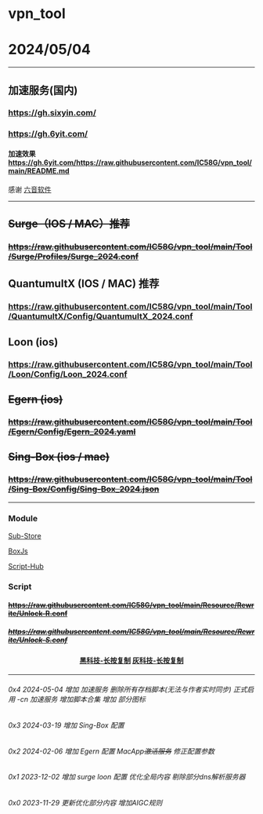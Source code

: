 

# vpn_tool

# 2024/05/04

---------------------------

## 加速服务(国内)

### https://gh.sixyin.com/

### https://gh.6yit.com/

#### 加速效果 https://gh.6yit.com/https://raw.githubusercontent.com/IC58G/vpn_tool/main/README.md

感谢 [六音软件](https://www.sixyin.com/10390.html) 

---------------------------

## ~~Surge（IOS / MAC）推荐~~
### ~~https://raw.githubusercontent.com/IC58G/vpn_tool/main/Tool/Surge/Profiles/Surge_2024.conf~~

## QuantumultX (IOS / MAC) 推荐

### https://raw.githubusercontent.com/IC58G/vpn_tool/main/Tool/QuantumultX/Config/QuantumultX_2024.conf
## Loon (ios)

### https://raw.githubusercontent.com/IC58G/vpn_tool/main/Tool/Loon/Config/Loon_2024.conf

## ~~Egern (ios)~~

### ~~https://raw.githubusercontent.com/IC58G/vpn_tool/main/Tool/Egern/Config/Egern_2024.yaml~~

## ~~Sing-Box (ios / mac)~~

### ~~https://raw.githubusercontent.com/IC58G/vpn_tool/main/Tool/Sing-Box/Config/Sing-Box_2024.json~~

---------------------------

### Module

[Sub-Store](https://github.com/sub-store-org/Sub-Store/blob/master/config/README.md)

[BoxJs](https://docs.boxjs.app/)

[Script-Hub](https://github.com/Script-Hub-Org/Script-Hub/wiki/安装)

### Script

#### ~~https://raw.githubusercontent.com/IC58G/vpn_tool/main/Resource/Rewrite/Unlock-R.conf~~

##### ~~https://raw.githubusercontent.com/IC58G/vpn_tool/main/Resource/Rewrite/Unlock-S.conf~~

####  <center>[黑科技-长按复制](https://raw.githubusercontent.com/IC58G/vpn_tool/main/Resource/Rewrite/WeiGiegie/Unlock-R.conf)                          [灰科技-长按复制](https://raw.githubusercontent.com/IC58G/vpn_tool/main/Resource/Rewrite//Unlock-S.conf )</center>

---------------------------
###### 0x4 2024-05-04 增加 加速服务 删除所有存档脚本(无法与作者实时同步) 正式启用 -cn 加速服务 增加脚本合集 增加 部分图标

###### 0x3 2024-03-19 增加 Sing-Box 配置

###### 0x2 2024-02-06 增加 Egern 配置 MacApp~~激活服务~~ 修正配置参数

###### 0x1 2023-12-02 增加 surge loon 配置 优化全局内容 剔除部分dns解析服务器

###### 0x0 2023-11-29 更新优化部分内容 增加AIGC规则
